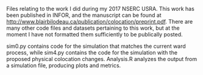 Files relating to the work I did during my 2017 NSERC USRA. This work has been published in INFOR, and the manuscript can be found at http://www.blairbilodeau.ca/publication/colocation/preprint.pdf. There are many other code files and datasets pertaining to this work, but at the moment I have not formatted them sufficiently to be publically posted.

sim0.py contains code for the simulation that matches the current ward process, while sim4.py contains the code for the simulation with the proposed physical colocation changes. Analysis.R analyzes the output from a simulation file, producing plots and metrics.
